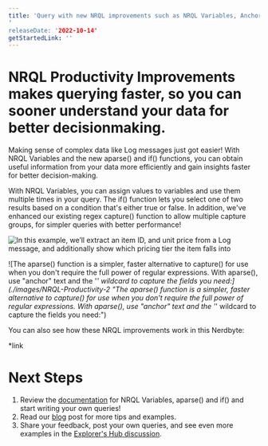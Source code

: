 ```yaml
---
title: 'Query with new NRQL improvements such as NRQL Variables, AnchorParse, and Regex Multi-Capture to better explore and understand your data
’
releaseDate: '2022-10-14'
getStartedLink: ''
---
```

# NRQL Productivity Improvements makes querying faster, so you can sooner understand your data for better decisionmaking.

Making sense of complex data like Log messages just got easier!  With NRQL Variables and the new aparse() and if() functions, you can obtain useful information from your data more efficiently and gain insights faster for better decision-making.

With NRQL Variables, you can assign values to variables and use them multiple times in your query.  The if() function lets you select one of two results based on a condition that's either true or false.  In addition, we've enhanced our existing regex capture() function to allow multiple capture groups, for simpler queries with better performance!


![In this example, we’ll extract an item ID, and unit price from a Log message, and additionally show which pricing tier the item falls into](./images/NRQL-Productivity-1 "In this example, we’ll extract an item ID, and unit price from a Log message, and additionally show which pricing tier the item falls into")



![The aparse() function is a simpler, faster alternative to capture() for use when you don't require the full power of regular expressions. With aparse(), use "anchor" text and the '*' wildcard to capture the fields you need:](./images/NRQL-Productivity-2 "The aparse() function is a simpler, faster alternative to capture() for use when you don't require the full power of regular expressions. With aparse(), use "anchor" text and the '*' wildcard to capture the fields you need:")

 

You can also see how these NRQL improvements work in this Nerdbyte:

*link

# Next Steps

1. Review the [documentation]() for NRQL Variables, aparse() and if() and start writing your own queries!
2. Read our [blog]() post for more tips and examples.
3. Share your feedback, post your own queries, and see even more examples in the [Explorer's Hub discussion]().
